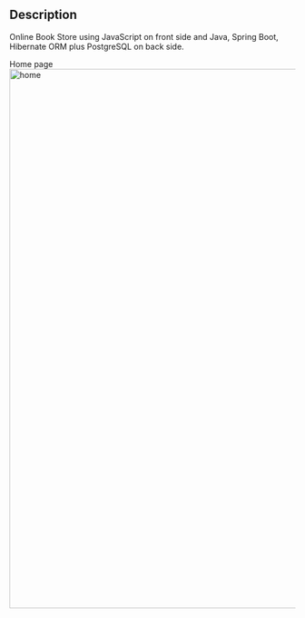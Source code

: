 ## Description
Online Book Store using JavaScript on front side and Java, Spring Boot, Hibernate ORM plus PostgreSQL on back side. 

Home page
<img width="951" alt="home" src="https://user-images.githubusercontent.com/90979711/191734161-fcbf803f-06dc-4403-94d4-1efeccd8a7f8.png">
